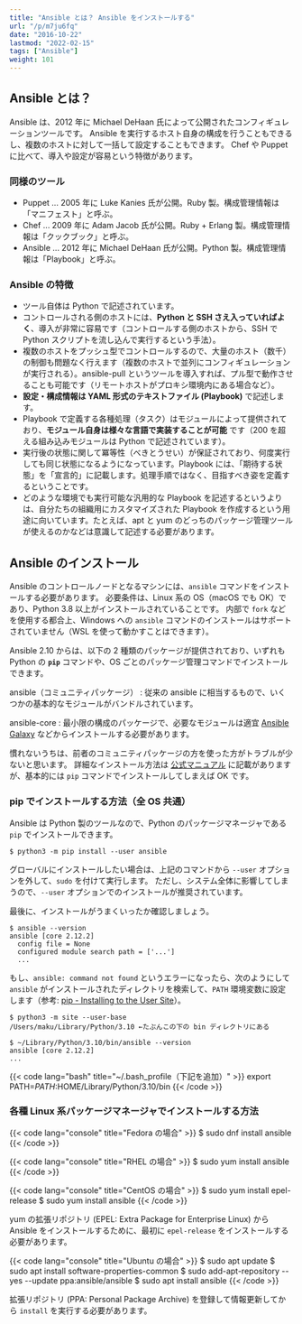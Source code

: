 ```yaml
---
title: "Ansible とは？ Ansible をインストールする"
url: "/p/m7ju6fq"
date: "2016-10-22"
lastmod: "2022-02-15"
tags: ["Ansible"]
weight: 101
---
```


Ansible とは？
----

Ansible は、2012 年に Michael DeHaan 氏によって公開されたコンフィギュレーションツールです。
Ansible を実行するホスト自身の構成を行うこともできるし、複数のホストに対して一括して設定することもできます。
Chef や Puppet に比べて、導入や設定が容易という特徴があります。

### 同様のツール

* Puppet ... 2005 年に Luke Kanies 氏が公開。Ruby 製。構成管理情報は「マニフェスト」と呼ぶ。
* Chef ... 2009 年に Adam Jacob 氏が公開。Ruby + Erlang 製。構成管理情報は「クックブック」と呼ぶ。
* Ansible ... 2012 年に Michael DeHaan 氏が公開。Python 製。構成管理情報は「Playbook」と呼ぶ。

### Ansible の特徴

* ツール自体は Python で記述されています。
* コントロールされる側のホストには、__Python と SSH さえ入っていればよく__、導入が非常に容易です（コントロールする側のホストから、SSH で Python スクリプトを流し込んで実行するという手法）。
* 複数のホストをプッシュ型でコントロールするので、大量のホスト（数千）の制御も問題なく行えます（複数のホストで並列にコンフィギュレーションが実行される）。ansible-pull というツールを導入すれば、プル型で動作させることも可能です（リモートホストがプロキシ環境内にある場合など）。
* __設定・構成情報は YAML 形式のテキストファイル (Playbook)__ で記述します。
* Playbook で定義する各種処理（タスク）はモジュールによって提供されており、__モジュール自身は様々な言語で実装することが可能__ です（200 を超える組み込みモジュールは Python で記述されています）。
* 実行後の状態に関して冪等性（べきとうせい）が保証されており、何度実行しても同じ状態になるようになっています。Playbook には、「期待する状態」を「宣言的」に記載します。処理手順ではなく、目指すべき姿を定義するということです。
* どのような環境でも実行可能な汎用的な Playbook を記述するというよりは、自分たちの組織用にカスタマイズされた Playbook を作成するという用途に向いています。たとえば、apt と yum のどっちのパッケージ管理ツールが使えるのかなどは意識して記述する必要があります。


Ansible のインストール
----

Ansible のコントロールノードとなるマシンには、`ansible` コマンドをインストールする必要があります。
必要条件は、Linux 系の OS（macOS でも OK）であり、Python 3.8 以上がインストールされていることです。
内部で `fork` などを使用する都合上、Windows への `ansible` コマンドのインストールはサポートされていません（WSL を使って動かすことはできます）。

Ansible 2.10 からは、以下の 2 種類のパッケージが提供されており、いずれも Python の __`pip`__ コマンドや、OS ごとのパッケージ管理コマンドでインストールできます。

ansible（コミュニティパッケージ）
: 従来の ansible に相当するもので、いくつかの基本的なモジュールがバンドルされています。

ansible-core
: 最小限の構成のパッケージで、必要なモジュールは適宜 [Ansible Galaxy](https://galaxy.ansible.com) などからインストールする必要があります。

慣れないうちは、前者のコミュニティパッケージの方を使った方がトラブルが少ないと思います。
詳細なインストール方法は [公式マニュアル](https://docs.ansible.com/ansible/latest/installation_guide/intro_installation.html) に記載がありますが、基本的には `pip` コマンドでインストールしてしまえば OK です。

### pip でインストールする方法（全 OS 共通）

Ansible は Python 製のツールなので、Python のパッケージマネージャである `pip` でインストールできます。

```console
$ python3 -m pip install --user ansible
```

グローバルにインストールしたい場合は、上記のコマンドから `--user` オプションを外して、`sudo` を付けて実行します。
ただし、システム全体に影響してしまうので、`--user` オプションでのインストールが推奨されています。

最後に、インストールがうまくいったか確認しましょう。

```console
$ ansible --version
ansible [core 2.12.2]
  config file = None
  configured module search path = ['...']
  ...
```

もし、`ansible: command not found` というエラーになったら、次のようにして `ansible` がインストールされたディレクトリを検索して、`PATH` 環境変数に設定します（参考: [pip - Installing to the User Site](https://packaging.python.org/en/latest/tutorials/installing-packages/#installing-to-the-user-site)）。

```console
$ python3 -m site --user-base
/Users/maku/Library/Python/3.10 ←たぶんこの下の bin ディレクトリにある

$ ~/Library/Python/3.10/bin/ansible --version
ansible [core 2.12.2]
...
```

{{< code lang="bash" title="~/.bash_profile（下記を追加）" >}}
export PATH=$PATH:$HOME/Library/Python/3.10/bin
{{< /code >}}

### 各種 Linux 系パッケージマネージャでインストールする方法

{{< code lang="console" title="Fedora の場合" >}}
$ sudo dnf install ansible
{{< /code >}}

{{< code lang="console" title="RHEL の場合" >}}
$ sudo yum install ansible
{{< /code >}}

{{< code lang="console" title="CentOS の場合" >}}
$ sudo yum install epel-release
$ sudo yum install ansible
{{< /code >}}

yum の拡張リポジトリ (EPEL: Extra Package for Enterprise Linux) から Ansible をインストールするために、最初に `epel-release` をインストールする必要があります。

{{< code lang="console" title="Ubuntu の場合" >}}
$ sudo apt update
$ sudo apt install software-properties-common
$ sudo add-apt-repository --yes --update ppa:ansible/ansible
$ sudo apt install ansible
{{< /code >}}

拡張リポジトリ (PPA: Personal Package Archive) を登録して情報更新してから `install` を実行する必要があります。

